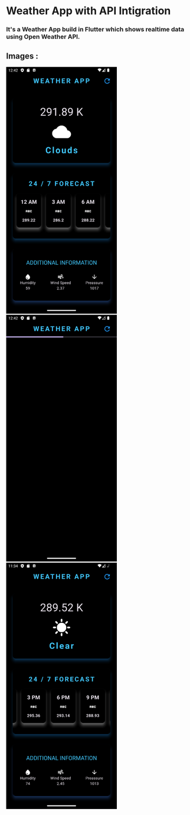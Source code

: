<h1> Weather App with API Intigration</h1>

<h3> It's a Weather App build in Flutter which shows realtime data using Open Weather API. </h3>

## Images :
<div>

<img src = "\img\img1.png" hight=300 width=300>
<img src = "\img\img2.png" hight=300 width=300>
<img src = "\img\img3.png" hight=300 width=300>
  
</div>

